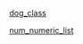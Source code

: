 [dog_class](https://colab.research.google.com/drive/1dYrOGu41WS4LzUsvpkMOm4SxsAgPkTa1?usp=sharing)

[num_numeric_list](https://colab.research.google.com/drive/1zpGYRmQa1--E5FWvA5_DbbauOnGQxlq4?usp=sharing)
